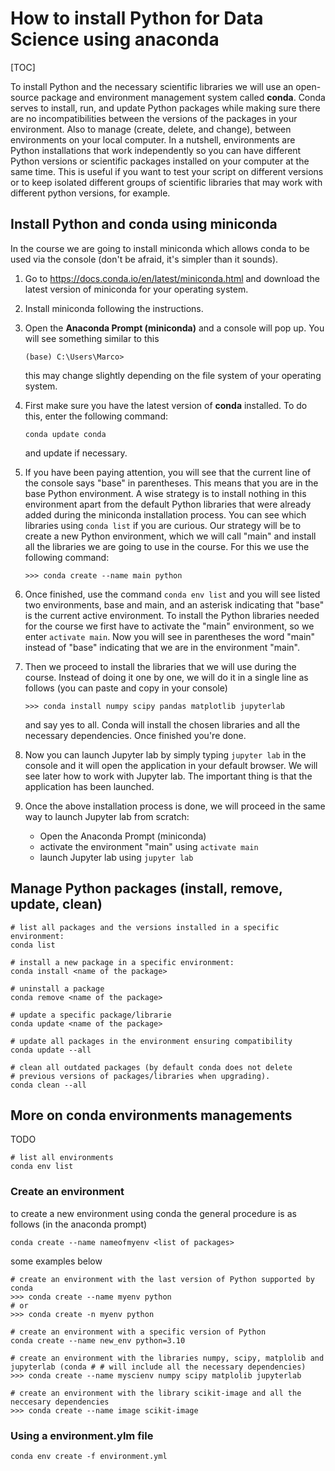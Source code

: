 # How to install Python for Data Science using anaconda

[TOC]

To install Python and the necessary scientific libraries we will use an open-source package and environment management system called **conda**. Conda serves to install, run, and update Python packages while making sure there are no incompatibilities between the versions of the packages in your environment. Also to manage (create, delete, and change), between environments on your local computer. In a nutshell, environments are Python installations that work independently so you can have different Python versions or scientific packages installed on your computer at the same time. This is useful if you want to test your script on different versions or to keep isolated different groups of scientific libraries that may work with different python versions, for example.

## Install Python and conda using miniconda

In the course we are going to install miniconda which allows conda to be used via the console (don't be afraid, it's simpler than it sounds).

1. Go to https://docs.conda.io/en/latest/miniconda.html and download the latest version of miniconda for your operating system.

2. Install miniconda following the instructions.

3. Open the **Anaconda Prompt (miniconda)** and a console will pop up. You will see something similar to this

   ```
   (base) C:\Users\Marco>
   ```

   this may change slightly depending on the file system of your operating system.

4. First make sure you have the latest version of **conda** installed. To do this, enter the following command:

   ```
   conda update conda
   ```
   and update if necessary. 

5. If you have been paying attention, you will see that the current line of the console says "base" in parentheses. This means that you are in the base Python environment. A wise strategy is to install nothing in this environment apart from the default Python libraries that were already added during the miniconda installation process. You can see which libraries using  ``conda list`` if you are curious. Our strategy will be to create a new Python environment, which we will call "main" and install all the libraries we are going to use in the course. For this we use the following command:

   ```
   >>> conda create --name main python
   ```

6. Once finished, use the command ``conda env list`` and you will see listed two environments, base and main, and an asterisk indicating that "base" is the current active environment. To install the Python libraries needed for the course we first have to activate the "main" environment, so we enter ``activate main``. Now you will see in parentheses the word "main" instead of "base" indicating that we are in the environment "main".

7. Then we proceed to install the libraries that we will use during the course. Instead of doing it one by one, we will do it in a single line as follows (you can paste and copy in your console)

   ```
   >>> conda install numpy scipy pandas matplotlib jupyterlab
   ```

   and say yes to all. Conda will install the chosen libraries and all the necessary dependencies. Once finished you're done.

8. Now you can launch Jupyter lab by simply typing ``jupyter lab`` in the console and it will open the application in your default browser. We will see later how to work with Jupyter lab. The important thing is that the application has been launched.

9. Once the above installation process is done, we will proceed in the same way to launch Jupyter lab from scratch:
	- Open the Anaconda Prompt (miniconda)
	- activate the environment "main" using ``activate main``
	- launch Jupyter lab using ``jupyter lab``

## Manage Python packages (install, remove, update, clean)

```
# list all packages and the versions installed in a specific environment:
conda list

# install a new package in a specific environment:
conda install <name of the package>

# uninstall a package
conda remove <name of the package>

# update a specific package/librarie
conda update <name of the package>

# update all packages in the environment ensuring compatibility
conda update --all

# clean all outdated packages (by default conda does not delete
# previous versions of packages/libraries when upgrading).
conda clean --all

```




## More on conda environments managements

TODO

```
# list all environments
conda env list
```



### Create an environment

to create a new environment using conda the general procedure is as follows (in the anaconda prompt)

``conda create --name nameofmyenv <list of packages>``

some examples below

```
# create an environment with the last version of Python supported by conda
>>> conda create --name myenv python
# or 
>>> conda create -n myenv python

# create an environment with a specific version of Python
conda create --name new_env python=3.10

# create an environment with the libraries numpy, scipy, matplolib and jupyterlab (conda # # will include all the necessary dependencies)
>>> conda create --name myscienv numpy scipy matplolib jupyterlab

# create an environment with the library scikit-image and all the neccesary dependencies
>>> conda create --name image scikit-image
```

### Using a environment.ylm file

``conda env create -f environment.yml``



